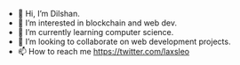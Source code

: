 - 👋 Hi, I’m Dilshan.
- 👀 I’m interested in blockchain and web dev.
- 🌱 I’m currently learning computer science.
- 💞️ I’m looking to collaborate on web development projects.
- 📫 How to reach me https://twitter.com/laxsleo

<!---
laxsleo/laxsleo is a ✨ special ✨ repository because its `README.md` (this file) appears on your GitHub profile.
You can click the Preview link to take a look at your changes.
--->
